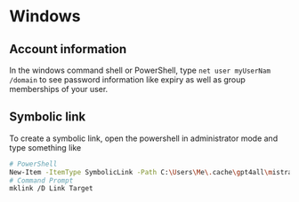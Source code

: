 # Windows

## Account information

In the windows command shell or PowerShell, type `net user myUserNam /domain` to see password information like expiry as well as group memberships of your user.

## Symbolic link

To create a symbolic link, open the powershell in administrator mode and type something like

```bash
# PowerShell
New-Item -ItemType SymbolicLink -Path C:\Users\Me\.cache\gpt4all\mistral-7b-instruct-v0.1.Q4_0.gguf -Target D:\second-home\.cache\gpt4-all\mistral-7b-instruct-v0.1.Q4_0.gguf
# Command Prompt
mklink /D Link Target
```
